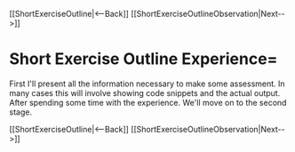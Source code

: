 [[ShortExerciseOutline|<--Back]] [[ShortExerciseOutlineObservation|Next-->]]

# Short Exercise Outline Experience=
First I'll present all the information necessary to make some assessment. In many cases this will involve showing code snippets and the actual output. After spending some time with the experience. We'll move on to the second stage.

[[ShortExerciseOutline|<--Back]] [[ShortExerciseOutlineObservation|Next-->]]